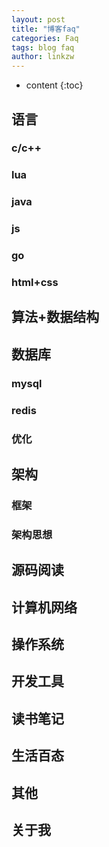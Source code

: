 ```yaml
---
layout: post
title: "博客faq"
categories: Faq
tags: blog faq
author: linkzw
---
```


* content
{:toc}


## 语言

### c/c++

### lua

### java

### js

### go

### html+css

## 算法+数据结构

## 数据库

### mysql

### redis

### 优化


## 架构

### 框架

### 架构思想

## 源码阅读

## 计算机网络

## 操作系统

## 开发工具

## 读书笔记

## 生活百态

## 其他

## 关于我


